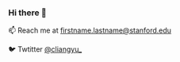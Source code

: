 ### Hi there 👋

<!--
**c-liangyu/c-liangyu** is a ✨ _special_ ✨ repository because its `README.md` (this file) appears on your GitHub profile.

Here are some ideas to get you started:

- 🔭 I’m currently working on ...
- 🌱 I’m currently learning ...
- 👯 I’m looking to collaborate on ...
- 🤔 I’m looking for help with ...
- 💬 Ask me about ...
- 📫 How to reach me: ...
- 😄 Pronouns: ...
- ⚡ Fun fact: ...
-->


📫 Reach me at firstname.lastname@stanford.edu

🐦 Twtitter [@cliangyu_](https://twitter.com/cliangyu_)

<!-- <img src="https://github-readme-stats.vercel.app/api?username=c-liangyu&count_private=true&show_icons=true&layout=compact" height="150"> <img src="https://github-readme-stats.vercel.app/api/top-langs/?username=c-liangyu&layout=compact" height="150"> -->
